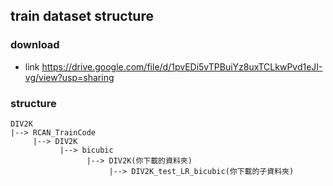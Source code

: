 ## train dataset structure

### download

- link
https://drive.google.com/file/d/1pvEDi5vTPBuiYz8uxTCLkwPvd1eJI-vg/view?usp=sharing


### structure

```
DIV2K
|--> RCAN_TrainCode
     |--> DIV2K
           |--> bicubic
                 |--> DIV2K(你下載的資料夾)
                      |--> DIV2K_test_LR_bicubic(你下載的子資料夾)
```

